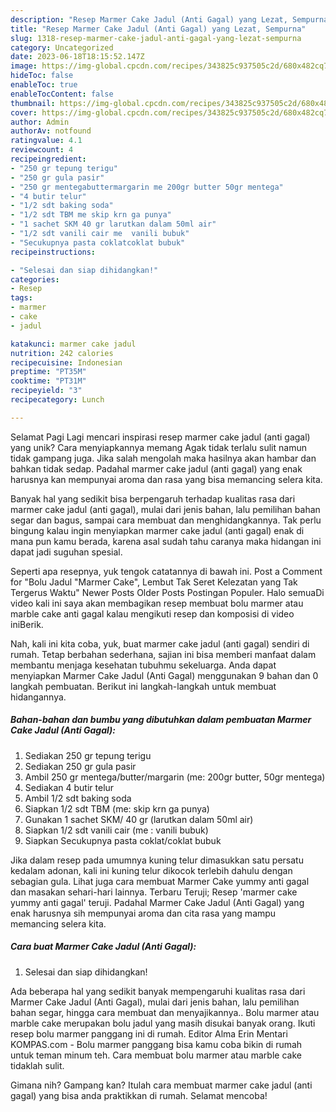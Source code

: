 ```yaml
---
description: "Resep Marmer Cake Jadul (Anti Gagal) yang Lezat, Sempurna"
title: "Resep Marmer Cake Jadul (Anti Gagal) yang Lezat, Sempurna"
slug: 1318-resep-marmer-cake-jadul-anti-gagal-yang-lezat-sempurna
category: Uncategorized
date: 2023-06-18T18:15:52.147Z
image: https://img-global.cpcdn.com/recipes/343825c937505c2d/680x482cq70/marmer-cake-jadul-anti-gagal-foto-resep-utama.jpg
hideToc: false
enableToc: true
enableTocContent: false
thumbnail: https://img-global.cpcdn.com/recipes/343825c937505c2d/680x482cq70/marmer-cake-jadul-anti-gagal-foto-resep-utama.jpg
cover: https://img-global.cpcdn.com/recipes/343825c937505c2d/680x482cq70/marmer-cake-jadul-anti-gagal-foto-resep-utama.jpg
author: Admin
authorAv: notfound
ratingvalue: 4.1
reviewcount: 4
recipeingredient:
- "250 gr tepung terigu"
- "250 gr gula pasir"
- "250 gr mentegabuttermargarin me 200gr butter 50gr mentega"
- "4 butir telur"
- "1/2 sdt baking soda"
- "1/2 sdt TBM me skip krn ga punya"
- "1 sachet SKM 40 gr larutkan dalam 50ml air"
- "1/2 sdt vanili cair me  vanili bubuk"
- "Secukupnya pasta coklatcoklat bubuk"
recipeinstructions:

- "Selesai dan siap dihidangkan!"
categories:
- Resep
tags:
- marmer
- cake
- jadul

katakunci: marmer cake jadul 
nutrition: 242 calories
recipecuisine: Indonesian
preptime: "PT35M"
cooktime: "PT31M"
recipeyield: "3"
recipecategory: Lunch

---
```



Selamat Pagi Lagi mencari inspirasi resep marmer cake jadul (anti gagal) yang unik? Cara menyiapkannya memang Agak tidak terlalu sulit namun tidak gampang juga. Jika salah mengolah maka hasilnya akan hambar dan bahkan tidak sedap. Padahal marmer cake jadul (anti gagal) yang enak harusnya kan mempunyai aroma dan rasa yang bisa memancing selera kita.


Banyak hal yang sedikit bisa berpengaruh terhadap kualitas rasa dari marmer cake jadul (anti gagal), mulai dari jenis bahan, lalu pemilihan bahan segar dan bagus, sampai cara membuat dan menghidangkannya. Tak perlu bingung kalau ingin menyiapkan marmer cake jadul (anti gagal) enak di mana pun kamu berada, karena asal sudah tahu caranya maka hidangan ini dapat jadi suguhan spesial.

Seperti apa resepnya, yuk tengok catatannya di bawah ini. Post a Comment for &#34;Bolu Jadul &#34;Marmer Cake&#34;, Lembut Tak Seret Kelezatan yang Tak Tergerus Waktu&#34; Newer Posts Older Posts Postingan Populer. Halo semuaDi video kali ini saya akan membagikan resep membuat bolu marmer atau marble cake anti gagal kalau mengikuti resep dan komposisi di video iniBerik.


Nah, kali ini kita coba, yuk, buat marmer cake jadul (anti gagal) sendiri di rumah. Tetap berbahan sederhana, sajian ini bisa memberi manfaat dalam membantu menjaga kesehatan tubuhmu sekeluarga. Anda dapat menyiapkan Marmer Cake Jadul (Anti Gagal) menggunakan 9 bahan dan 0 langkah pembuatan. Berikut ini langkah-langkah untuk membuat hidangannya.

<!--inarticleads1-->

##### Bahan-bahan dan bumbu yang dibutuhkan dalam pembuatan Marmer Cake Jadul (Anti Gagal):

1. Sediakan 250 gr tepung terigu
1. Sediakan 250 gr gula pasir
1. Ambil 250 gr mentega/butter/margarin (me: 200gr butter, 50gr mentega)
1. Sediakan 4 butir telur
1. Ambil 1/2 sdt baking soda
1. Siapkan 1/2 sdt TBM (me: skip krn ga punya)
1. Gunakan 1 sachet SKM/ 40 gr (larutkan dalam 50ml air)
1. Siapkan 1/2 sdt vanili cair (me : vanili bubuk)
1. Siapkan Secukupnya pasta coklat/coklat bubuk


Jika dalam resep pada umumnya kuning telur dimasukkan satu persatu kedalam adonan, kali ini kuning telur dikocok terlebih dahulu dengan sebagian gula. Lihat juga cara membuat Marmer Cake yummy anti gagal dan masakan sehari-hari lainnya. Terbaru Teruji; Resep &#39;marmer cake yummy anti gagal&#39; teruji. Padahal Marmer Cake Jadul (Anti Gagal) yang enak harusnya sih mempunyai aroma dan cita rasa yang mampu memancing selera kita. 

<!--inarticleads2-->

##### Cara buat Marmer Cake Jadul (Anti Gagal):


1. Selesai dan siap dihidangkan!

Ada beberapa hal yang sedikit banyak mempengaruhi kualitas rasa dari Marmer Cake Jadul (Anti Gagal), mulai dari jenis bahan, lalu pemilihan bahan segar, hingga cara membuat dan menyajikannya.. Bolu marmer atau marble cake merupakan bolu jadul yang masih disukai banyak orang. Ikuti resep bolu marmer panggang ini di rumah. Editor Alma Erin Mentari KOMPAS.com - Bolu marmer panggang bisa kamu coba bikin di rumah untuk teman minum teh. Cara membuat bolu marmer atau marble cake tidaklah sulit. 

Gimana nih? Gampang kan? Itulah cara membuat marmer cake jadul (anti gagal) yang bisa anda praktikkan di rumah. Selamat mencoba!
